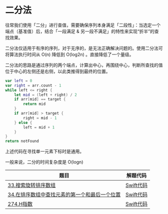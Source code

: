 # 二分法

往常我们使用「二分」进行查值，需要确保序列本身满足「二段性」：当选定一个端点（基准值）后，结合「一段满足 & 另一段不满足」的特性来实现“折半”的查找效果。

二分法仅适用于有序的序列，对于无序的，是无法正确解决问题的。使用二分法可将算法执行时间从 O(n) 降低到 O(log2n) 。直接降低了一个量级。

二分法的思路是通过序列的两个端点，计算出中心，再围绕中心，判断所查找的值位于中心的左侧还是右侧，以此类推得到最终的位置。

``` swift
var left = 0
var right = arr.count - 1
while left <= right {
    let mid = (left + right) / 2
    if arr[mid] == target {
        return mid
    }
    if arr[mid] > target {
        right = mid - 1
    } else {
        left = mid + 1
    }
}
return notFound
```
上述代码在寻找单一元素下标时是通用。

一般来说，二分的时间复杂度是 O(logn)

| 题目 | 解题代码 |
| ----- | ---------- |
| [33.搜索旋转排序数组](https://leetcode-cn.com/problems/search-in-rotated-sorted-array/) | [Swift代码](33\346\220\234\347\264\242\346\227\213\350\275\254\346\216\222\345\272\217\346\225\260\347\273\204/Solution.swift) |
| [34.在排序数组中查找元素的第一个和最后一个位置](https://leetcode-cn.com/problems/find-first-and-last-position-of-element-in-sorted-array/) | [Swift代码](34\346\216\222\345\272\217\346\225\260\347\273\204\346\237\245\346\211\276\347\233\256\346\240\207\346\211\200\345\234\250\345\214\272\351\227\264/Solution.swift) |
| [274.H指数](https://leetcode-cn.com/problems/h-index/) | [Swift代码](274H指数/Solution.swift) |
